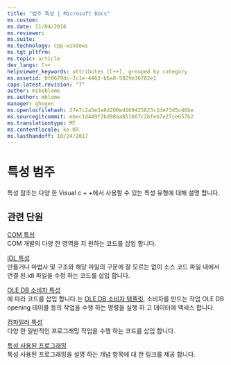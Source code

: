 ```yaml
---
title: "범주 특성 | Microsoft Docs"
ms.custom: 
ms.date: 11/04/2016
ms.reviewer: 
ms.suite: 
ms.technology: cpp-windows
ms.tgt_pltfrm: 
ms.topic: article
dev_langs: C++
helpviewer_keywords: attributes [C++], grouped by category
ms.assetid: 0f0679dc-2c1e-4463-b6a8-5829e36782e1
caps.latest.revision: "7"
author: mikeblome
ms.author: mblome
manager: ghogen
ms.openlocfilehash: 27e7c2a5e3a8d200ed169425823c1de73d5c46be
ms.sourcegitcommit: ebec1d449f2bd98aa851667c2bfeb7e27ce657b2
ms.translationtype: MT
ms.contentlocale: ko-KR
ms.lasthandoff: 10/24/2017
---
```

# <a name="attribute-categories"></a>특성 범주
특성 참조는 다양 한 Visual c + +에서 사용할 수 있는 특성 유형에 대해 설명 합니다.  
  
## <a name="related-sections"></a>관련 단원  
 [COM 특성](../windows/com-attributes.md)  
 COM 개발의 다양 한 영역을 지 원하는 코드를 삽입 합니다.  
  
 [IDL 특성](../windows/idl-attributes.md)  
 만들거나 마법사 및 구조와 해당 파일의 구문에 잘 모르는 없이 소스 코드 파일 내에서 연결 된.idl 파일을 수정 하는 코드를 삽입 합니다.  
  
 [OLE DB 소비자 특성](../windows/ole-db-consumer-attributes.md)  
 에 따라 코드를 삽입 합니다.는 [OLE DB 소비자 템플릿](../data/oledb/ole-db-consumer-templates-reference.md), 소비자를 만드는 작업 OLE DB opening 테이블 등의 작업을 수행 하는 명령을 실행 하 고 데이터에 액세스 합니다.  
  
 [컴파일러 특성](../windows/compiler-attributes.md)  
 다양 한 일반적인 프로그래밍 작업을 수행 하는 코드를 삽입 합니다.  
  
 [특성 사용된 프로그래밍](../windows/attributed-programming-concepts.md)  
 특성 사용된 프로그래밍을 설명 하는 개념 항목에 대 한 링크를 제공 합니다.